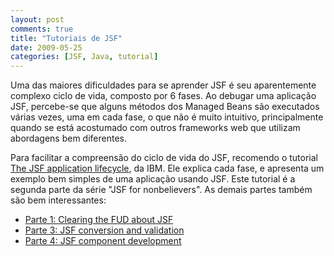 ```yaml
---
layout: post
comments: true
title: "Tutoriais de JSF"
date: 2009-05-25
categories: [JSF, Java, tutorial]
---
```

Uma das maiores dificuldades para se aprender JSF é seu aparentemente complexo ciclo de vida, composto por 6 fases. Ao debugar uma aplicação JSF, percebe-se que alguns métodos dos Managed Beans são executados várias vezes, uma em cada fase, o que não é muito intuitivo, principalmente quando se está acostumado com outros frameworks web que utilizam abordagens bem diferentes.

Para facilitar a compreensão do ciclo de vida do JSF, recomendo o tutorial [The JSF application lifecycle](http://www.ibm.com/developerworks/java/library/j-jsf2/index.html), da IBM. Ele explica cada fase, e apresenta um exemplo bem simples de uma aplicação usando JSF. Este tutorial é a segunda parte da série "JSF for nonbelievers". As demais partes também são bem interessantes:

- [Parte 1: Clearing the FUD about JSF](http://www.ibm.com/developerworks/java/library/j-jsf1/index.html)
- [Parte 3: JSF conversion and validation](http://www.ibm.com/developerworks/java/library/j-jsf3/index.html)
- [Parte 4: JSF component development](http://www.ibm.com/developerworks/java/library/j-jsf4/index.html)
